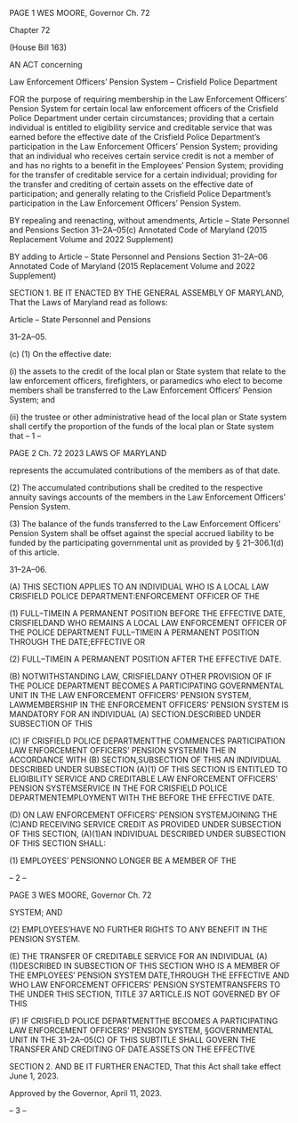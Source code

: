 PAGE 1
WES MOORE, Governor Ch. 72

Chapter 72

(House Bill 163)

AN ACT concerning

Law Enforcement Officers’ Pension System – Crisfield Police Department

FOR the purpose of requiring membership in the Law Enforcement Officers’ Pension
System for certain local law enforcement officers of the Crisfield Police Department
under certain circumstances; providing that a certain individual is entitled to
eligibility service and creditable service that was earned before the effective date of
the Crisfield Police Department’s participation in the Law Enforcement Officers’
Pension System; providing that an individual who receives certain service credit is
not a member of and has no rights to a benefit in the Employees’ Pension System;
providing for the transfer of creditable service for a certain individual; providing for
the transfer and crediting of certain assets on the effective date of participation; and
generally relating to the Crisfield Police Department’s participation in the Law
Enforcement Officers’ Pension System.

BY repealing and reenacting, without amendments,
Article – State Personnel and Pensions
Section 31–2A–05(c)
Annotated Code of Maryland
(2015 Replacement Volume and 2022 Supplement)

BY adding to
Article – State Personnel and Pensions
Section 31–2A–06
Annotated Code of Maryland
(2015 Replacement Volume and 2022 Supplement)

SECTION 1. BE IT ENACTED BY THE GENERAL ASSEMBLY OF MARYLAND,
That the Laws of Maryland read as follows:

Article – State Personnel and Pensions

31–2A–05.

(c) (1) On the effective date:

(i) the assets to the credit of the local plan or State system that
relate to the law enforcement officers, firefighters, or paramedics who elect to become
members shall be transferred to the Law Enforcement Officers’ Pension System; and

(ii) the trustee or other administrative head of the local plan or State
system shall certify the proportion of the funds of the local plan or State system that
– 1 –

PAGE 2
Ch. 72 2023 LAWS OF MARYLAND

represents the accumulated contributions of the members as of that date.

(2) The accumulated contributions shall be credited to the respective
annuity savings accounts of the members in the Law Enforcement Officers’ Pension
System.

(3) The balance of the funds transferred to the Law Enforcement Officers’
Pension System shall be offset against the special accrued liability to be funded by the
participating governmental unit as provided by § 21–306.1(d) of this article.

31–2A–06.

(A) THIS SECTION APPLIES TO AN INDIVIDUAL WHO IS A LOCAL LAW
CRISFIELD POLICE DEPARTMENT:ENFORCEMENT OFFICER OF THE

(1) FULL–TIMEIN A PERMANENT POSITION BEFORE THE EFFECTIVE
DATE, CRISFIELDAND WHO REMAINS A LOCAL LAW ENFORCEMENT OFFICER OF THE
POLICE DEPARTMENT FULL–TIMEIN A PERMANENT POSITION THROUGH THE
DATE;EFFECTIVE OR

(2) FULL–TIMEIN A PERMANENT POSITION AFTER THE EFFECTIVE
DATE.

(B) NOTWITHSTANDING LAW, CRISFIELDANY OTHER PROVISION OF IF THE
POLICE DEPARTMENT BECOMES A PARTICIPATING GOVERNMENTAL UNIT IN THE
LAW ENFORCEMENT OFFICERS’ PENSION SYSTEM, LAWMEMBERSHIP IN THE
ENFORCEMENT OFFICERS’ PENSION SYSTEM IS MANDATORY FOR AN INDIVIDUAL
(A) SECTION.DESCRIBED UNDER SUBSECTION OF THIS

(C) IF CRISFIELD POLICE DEPARTMENTTHE COMMENCES PARTICIPATION
LAW ENFORCEMENT OFFICERS’ PENSION SYSTEMIN THE IN ACCORDANCE WITH
(B) SECTION,SUBSECTION OF THIS AN INDIVIDUAL DESCRIBED UNDER SUBSECTION
(A)(1) OF THIS SECTION IS ENTITLED TO ELIGIBILITY SERVICE AND CREDITABLE
LAW ENFORCEMENT OFFICERS’ PENSION SYSTEMSERVICE IN THE FOR
CRISFIELD POLICE DEPARTMENTEMPLOYMENT WITH THE BEFORE THE EFFECTIVE
DATE.

(D) ON LAW ENFORCEMENT OFFICERS’ PENSION SYSTEMJOINING THE
(C)AND RECEIVING SERVICE CREDIT AS PROVIDED UNDER SUBSECTION OF THIS
SECTION, (A)(1)AN INDIVIDUAL DESCRIBED UNDER SUBSECTION OF THIS SECTION
SHALL:

(1) EMPLOYEES’ PENSIONNO LONGER BE A MEMBER OF THE

– 2 –

PAGE 3
WES MOORE, Governor Ch. 72

SYSTEM; AND

(2) EMPLOYEES’HAVE NO FURTHER RIGHTS TO ANY BENEFIT IN THE
PENSION SYSTEM.

(E) THE TRANSFER OF CREDITABLE SERVICE FOR AN INDIVIDUAL
(A)(1)DESCRIBED IN SUBSECTION OF THIS SECTION WHO IS A MEMBER OF THE
EMPLOYEES’ PENSION SYSTEM DATE,THROUGH THE EFFECTIVE AND WHO
LAW ENFORCEMENT OFFICERS’ PENSION SYSTEMTRANSFERS TO THE UNDER THIS
SECTION, TITLE 37 ARTICLE.IS NOT GOVERNED BY OF THIS

(F) IF CRISFIELD POLICE DEPARTMENTTHE BECOMES A PARTICIPATING
LAW ENFORCEMENT OFFICERS’ PENSION SYSTEM, §GOVERNMENTAL UNIT IN THE
31–2A–05(C) OF THIS SUBTITLE SHALL GOVERN THE TRANSFER AND CREDITING OF
DATE.ASSETS ON THE EFFECTIVE

SECTION 2. AND BE IT FURTHER ENACTED, That this Act shall take effect June
1, 2023.

Approved by the Governor, April 11, 2023.

– 3 –